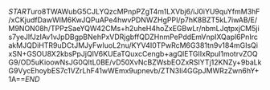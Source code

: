 $START$uro8TWAWubG5CJLYQzcMPnpPZgT4m1LXVbj6/iJ0iYU9quYfmM3hF/xCKjudfDawWIM6KwJQPuAPe4hwvPDNWZHgPPI/p7hK8BZT5kL7iwAB/E/M9NON08h/TPPzSaeYQW42CMs+h2uheH4hoZxEGBwLr/nbmLJqtpxjCM5jis7yeJlfJzIAv1vJpDBgpBNehPxVDRjgbffQDZHnmPePddEmVnpIXQapl6PnIrcakMJQDiHTR9uDCtJMJyFwIuoL2nu/KYV4I0TPwRcM6G381tn9v184mGIsQixSN+GSOU8X2kbsPpJjQlV6KUEaTQuxcCengb+agQlETGIIxRpuI1motrvZOQG9/OD5uKioowNsJG0QltL0BE/vD50XvNcBZWsbEOZxRSIYTj12KNZy+9baLkG9VycEhoybES7c1VZrLhF41wWEmx9upnevb/ZTN3Ii4GGpJMWRzZwn6hY+1A==$END$